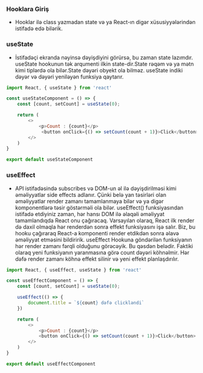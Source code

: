 ### Hooklara Giriş

- Hooklar ilə class yazmadan state və ya React-ın digər xüsusiyyələrindən istifadə edə bilərik.

### useState

- İstifadəçi ekranda nəyinsə dəyişdiyini görürsə, bu zaman state lazımdır.
useState hookunun tək arqumenti ilkin state-dir.State rəqəm və ya mətn kimi tiplərdə ola bilər.State dəyəri obyekt ola bilməz.
useState indiki dəyər və dəyəri yeniləyən funksiya qaytarır.

```js
import React, { useState } from 'react'

const useStateComponent = () => {
    const [count, setCount] = useState(0);

    return (
        <>
            <p>Count : {count}</p>
             <button onClick={() => setCount(count + 1)}>Click</button>
        </>
    )
}

export default useStateComponent
```

### useEffect

- API istifadəsində subscribes və DOM-un əl ilə dəyişdirilməsi kimi əməliyyatlar side effects adlanır. Çünki belə yan təsirləri olan əməliyyatlar render zamanı tamamlanmaya bilər və ya digər komponentlərə təsir göstərməli ola bilər.
useEffect() funksiyasından istifadə etdiyiniz zaman, hər hansı DOM ilə əlaqəli əməliyyat tamamlandıqda React onu çağıracaq. Varsayılan olaraq, React ilk render də daxil olmaqla hər renderdən sonra effekt funksiyasını işə salır.
Biz, bu hooku çağıraraq React-a komponenti render etdikdən sonra əlavə əməliyyat etməsini bildiririk. 
useEffect Hookuna göndərilən funksiyanın hər render zamanı fərqli olduğunu görəcəyik. Bu qəsdən belədir. Faktiki olaraq yeni funksiyanın yaranmasına görə count dəyəri köhnəlmir. Hər dəfə render zamanı köhnə effekt silinir və yeni effekt planlaşdırılır.


```js
import React, { useEffect, useState } from 'react'

const useEffectComponent = () => {
    const [count, setCount] = useState(0);

    useEffect(() => {
        document.title = `${count} dəfə clickləndi`
    })

    return (
        <>
            <p>Count : {count}</p>
            <button onClick={() => setCount(count + 1)}>Click</button>
        </>
    )
}

export default useEffectComponent
```

###